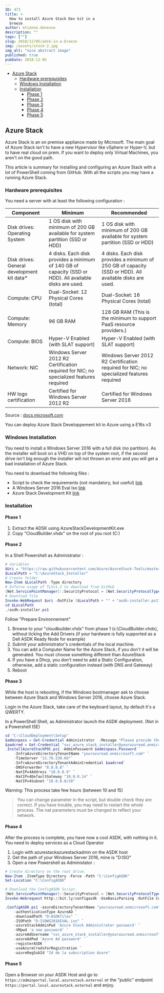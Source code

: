 ```yaml
---
ID: 473
title: >
  How to install Azure Stack Dev kit in a
  breeze
author: etienne.deneuve
description: ""
tags: [""]
slug: 2018/12/05/adsk-in-a-breeze
img: /assets/stock-2.jpg
img_alt: "nice abstract image"
published: true
pubDate: 2018-12-05
---
```


- [Azure Stack](#azure-stack)
  - [Hardware prerequisites](#hardware-prerequisites)
  - [Windows Installation](#windows-installation)
  - [Installation](#installation)
    - [Phase 1](#phase-1)
    - [Phase 2](#phase-2)
    - [Phase 3](#phase-3)
    - [Phase 4](#phase-4)
    - [Phase 5](#phase-5)


## Azure Stack

Azure Stack is an on premise appliance made by Microsoft. The main goal of Azure Stack isn't to have a new Hypervisor like vSphere or Hyper-V, but to have real cloud on prem. If you want to deploy only Virtual Machines, you aren't on the good path.

This article is summary for installing and configuring an Azure Stack with a lot of PowerShell coming from GitHub. With all the scripts you may have a running Azure Stack.

### Hardware prerequisites

You need a server with at least the following configuration :

| Component                                   | Minimum                                                                                                 | Recommended                                                                                             |
| ------------------------------------------- | ------------------------------------------------------------------------------------------------------- | ------------------------------------------------------------------------------------------------------- |
| Disk drives: Operating System               | 1 OS disk with minimum of 200 GB available for system partition (SSD or HDD)                            | 1 OS disk with minimum of 200 GB available for system partition (SSD or HDD)                            |
| Disk drives: General development kit data\* | 4 disks. Each disk provides a minimum of 140 GB of capacity (SSD or HDD). All available disks are used. | 4 disks. Each disk provides a minimum of 250 GB of capacity (SSD or HDD). All available disks are used. |
| Compute: CPU                                | Dual-Socket: 12 Physical Cores (total)                                                                  | Dual-Socket: 16 Physical Cores (total)                                                                  |
| Compute: Memory                             | 96 GB RAM                                                                                               | 128 GB RAM (This is the minimum to support PaaS resource providers.)                                    |
| Compute: BIOS                               | Hyper-V Enabled (with SLAT support)                                                                     | Hyper-V Enabled (with SLAT support)                                                                     |
| Network: NIC                                | Windows Server 2012 R2 Certification required for NIC; no specialized features required                 | Windows Server 2012 R2 Certification required for NIC; no specialized features required                 |
| HW logo certification                       | Certified for Windows Server 2012 R2                                                                    | Certified for Windows Server 2016                                                                       |

Source : [docs.microsoft.com](https://docs.microsoft.com/en-us/azure/azure-stack/asdk/asdk-deploy-considerations#hardware)

You can deploy Azure Stack Developpement kit in Azure using a E16s v3

### Windows Installation

You need to install a Windows Server 2016 with a full disk (no partition). As the installer will boot on a VHD on top of the system root, if the second drive isn't big enough the installer will not thrown an error and you will get a bad installation of Azure Stack.

You need to download the following files :

- Script to check the requirements (not mandatory, but useful) [link](https://gallery.technet.microsoft.com/Deployment-Checker-for-50e0f51b)
- A Windows Server 2016 Eval Iso [link](https://www.microsoft.com/en-us/evalcenter/evaluate-windows-server-2016)
- Azure Stack Development Kit [link](https://azure.microsoft.com/fr-fr/overview/azure-stack/development-kit/?v=try)

### Installation

#### Phase 1

1. Extract the ADSK using AzureStackDevelopmentKit.exe
1. Copy "CloudBuilder.vhdx" on the root of you root (C:\)

#### Phase 2

In a Shell Powershell as Administrator :

```powershell
# Variables
$Uri = "https://raw.githubusercontent.com/Azure/AzureStack-Tools/master/Deployment/asdk-installer.ps1"
$LocalPath = "C:\AzureStack_Installer"
# Create folder
New-Item $LocalPath -Type directory
# Enforce usage of TLSv1.2 to download from GitHub
[Net.ServicePointManager]::SecurityProtocol = [Net.SecurityProtocolType]::Tls12
# Download file
Invoke-WebRequest $uri -OutFile ($LocalPath + "" + "asdk-installer.ps1")
cd $LocalPath
./asdk-installer.ps1
```

Follow "Prepare Environnement"

1. Browse to your "cloudbuilder.vhdx" from phase 1 (c:\CloudBuilder.vhdx), without ticking the Add Drivers (if your hardware is fully supported as a Dell ASDK Ready Node for example)
1. Submit your administrator's credentials of the local machine.
1. You can add a Computer Name for the Azure Stack, if you don't it will be generated. You must choose something different than AzureStack
1. If you have a Dhcp, you don't need to add a Static Configuration, otherwise, add a static configuration instead (with DNS and Gateway)
1. Reboot

#### Phase 3

While the host is rebooting, if the Windows bootmanager ask to choose between Azure Stack and Windows Server 2016, choose Azure Stack.

Login in the Azure Stack, take care of the keyboard layout, by default it's a QWERTY.

In a PowerShell Shell, as Administrator launch the ASDK deployment. (Not in a Powershell ISE)

```powershell
cd "C:\CloudDeployment\Setup"
$adminpass = Get-Credential Administrator  -Message "Please provide the password for Local Administrator"
$aadcred = Get-Credential "svc_azure_stack_installer@yourazuread.onmicrosoft.com" -Message "Please provide the password for Azure AD"
.InstallAzureStackPOC.ps1 -AdminPassword $adminpass.Password `
    -InfraAzureDirectoryTenantName "yourazuread.onmicrosoft.com" `
    -TimeServer "13.79.239.69"`
    -InfraAzureDirectoryTenantAdminCredential $aadcred`
    -DNSForwarder "8.8.8.8" `
    -NatIPv4Address "10.0.0.9" `
    -NatIPv4DefaultGateway "10.0.0.14" `
    -NatIPv4Subnet "10.0.0.0/28"
```

Warning: This process take few hours (between 10 and 15)

> You can change parameter in the script, but double check they are correct. If you have trouble, you may need to restart the whole process.
> The nat parameters must be changed to reflect your network.

#### Phase 4

After the process is complete, you have now a cool ASDK, with nothing in it. You need to deploy services as a Cloud Operator

1. Login with azurestackazurestackadmin on the ASDK host
1. Get the path of your Windows Server 2016, mine is "D:ISO"
1. Open a new Powershell as Administator :

```powershell
# Create directory on the root drive.
New-Item -ItemType Directory -Force -Path "C:\ConfigASDK"
Set-Location "C:\ConfigASDK"

# Download the ConfigASDK Script.
[Net.ServicePointManager]::SecurityProtocol = [Net.SecurityProtocolType]::Tls12
Invoke-Webrequest http://bit.ly/configasdk -UseBasicParsing -OutFile ConfigASDK.ps1

.ConfigASDK.ps1 -azureDirectoryTenantName "yourazuread.onmicrosoft.com" `
    -authenticationType AzureAD `
    -downloadPath "D:ASDKfiles" `
    -ISOPath "D:ISOWS2016EVAL.iso" `
    -azureStackAdminPwd 'Azure Stack Administrator password' `
    -VMpwd 'a new password' `
    -azureAdUsername "svc_azure_stack_installer@yourazuread.onmicrosoft.com" `
    -azureAdPwd 'Azure Ad password' `
    -registerASDK `
    -useAzureCredsForRegistration `
    -azureRegSubId "Id de la subscription Azure"
```

#### Phase 5

Open a Browser on your ASDK Host and go to `https://adminportal.local.azurestack.external` or the "public" endpoint `https://portal.local.azurestack.external` and enjoy.
